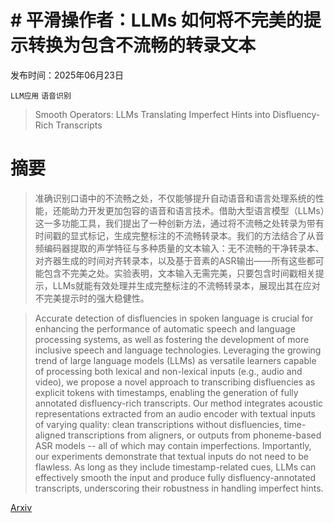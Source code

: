 # # 平滑操作者：LLMs 如何将不完美的提示转换为包含不流畅的转录文本

发布时间：2025年06月23日

`LLM应用` `语音识别`

> Smooth Operators: LLMs Translating Imperfect Hints into Disfluency-Rich Transcripts

# 摘要

> 准确识别口语中的不流畅之处，不仅能够提升自动语音和语言处理系统的性能，还能助力开发更加包容的语音和语言技术。借助大型语言模型（LLMs）这一多功能工具，我们提出了一种创新方法，通过将不流畅之处转录为带有时间戳的显式标记，生成完整标注的不流畅转录本。我们的方法结合了从音频编码器提取的声学特征与多种质量的文本输入：无不流畅的干净转录本、对齐器生成的时间对齐转录本，以及基于音素的ASR输出——所有这些都可能包含不完美之处。实验表明，文本输入无需完美，只要包含时间戳相关提示，LLMs就能有效处理并生成完整标注的不流畅转录本，展现出其在应对不完美提示时的强大稳健性。

> Accurate detection of disfluencies in spoken language is crucial for enhancing the performance of automatic speech and language processing systems, as well as fostering the development of more inclusive speech and language technologies. Leveraging the growing trend of large language models (LLMs) as versatile learners capable of processing both lexical and non-lexical inputs (e.g., audio and video), we propose a novel approach to transcribing disfluencies as explicit tokens with timestamps, enabling the generation of fully annotated disfluency-rich transcripts. Our method integrates acoustic representations extracted from an audio encoder with textual inputs of varying quality: clean transcriptions without disfluencies, time-aligned transcriptions from aligners, or outputs from phoneme-based ASR models -- all of which may contain imperfections. Importantly, our experiments demonstrate that textual inputs do not need to be flawless. As long as they include timestamp-related cues, LLMs can effectively smooth the input and produce fully disfluency-annotated transcripts, underscoring their robustness in handling imperfect hints.

[Arxiv](https://arxiv.org/abs/2506.18510)